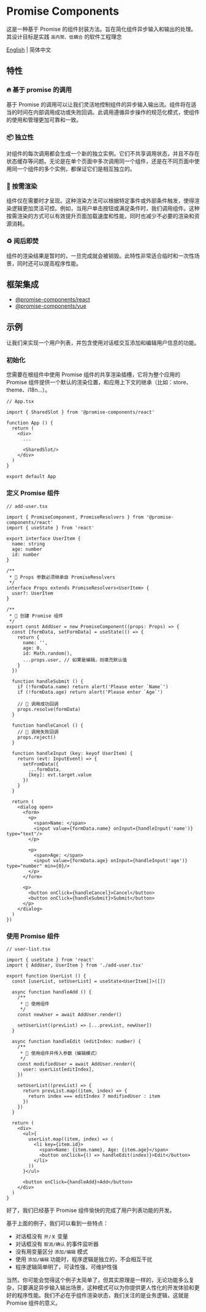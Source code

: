 # Promise Components

这是一种基于 Promise 的组件封装方法。旨在简化组件异步输入和输出的处理。其设计目标是实践 `高内聚、低耦合` 的软件工程理念

[English](./README.md) | 简体中文

## 特性

### 🔥 基于 promise 的调用

基于 Promise 的调用可以让我们灵活地控制组件的异步输入输出流。组件将在适当的时间在内部调用成功或失败回调。此调用遵循异步操作的规范化模式，使组件的使用和管理更加可靠和一致。

### 📦 独立性

对组件的每次调用都会生成一个新的独立实例。它们不共享调用状态，并且不存在状态缓存等问题。无论是在单个页面中多次调用同一个组件，还是在不同页面中使用同一个组件的多个实例，都保证它们是相互独立的。

### 🙋 按需渲染

组件仅在需要时才呈现。这种渲染方法可以根据特定事件或外部条件触发，使得渲染逻辑更加灵活可控。例如，当用户单击按钮或满足条件时，我们调用组件。这种按需渲染的方式可以有效提升页面加载速度和性能，同时也减少不必要的渲染和资源消耗。

### ♻️ 阅后即焚

组件的渲染结果是暂时的，一旦完成就会被销毁。此特性非常适合临时和一次性场景，同时还可以提高程序性能。

## 框架集成

+ [@promise-components/react](./packages/react)
+ [@promise-components/vue](./packages/vue)

## 示例

让我们来实现一个用户列表，并包含使用对话框交互添加和编辑用户信息的功能。

### 初始化

您需要在根组件中使用 Promise 组件的共享渲染插槽，它将为整个应用的 Promise
组件提供一个默认的渲染位置，和应用上下文的继承（比如：store、theme、i18n...）。

```tsx
// App.tsx

import { SharedSlot } from '@promise-components/react'

function App () {
  return (
    <div>
      ...

      <SharedSlot/>
    </div>
  )
}

export default App
```

### 定义 Promise 组件

```tsx
// add-user.tsx

import { PromiseComponent, PromiseResolvers } from '@promise-components/react'
import { useState } from 'react'

export interface UserItem {
  name: string
  age: number
  id: number
}

/**
 * 🔴 Props 参数必须继承自 PromiseResolvers
 */
interface Props extends PromiseResolvers<UserItem> {
  user?: UserItem
}

/**
 * 🔴 创建 Promise 组件
 */
export const AddUser = new PromiseComponent((props: Props) => {
  const [formData, setFormData] = useState(() => {
    return {
      name: '',
      age: 0,
      id: Math.random(),
      ...props.user, // 如果是编辑，则填充默认值
    }
  })

  function handleSubmit () {
    if (!formData.name) return alert('Please enter `Name`')
    if (!formData.age) return alert('Please enter `Age`')

    // 🔴 调用成功回调
    props.resolve(formData)
  }

  function handleCancel () {
    // 🔴 调用失败回调
    props.reject()
  }

  function handleInput (key: keyof UserItem) {
    return (evt: InputEvent) => {
      setFromData({
        ...formData,
        [key]: evt.target.value
      })
    }
  }

  return (
    <dialog open>
      <form>
        <p>
          <span>Name: </span>
          <input value={formData.name} onInput={handleInput('name')} type="text"/>
        </p>

        <p>
          <span>Age: </span>
          <input value={formData.age} onInput={handleInput('age')} type="number" min={0}/>
        </p>
      </form>

      <p>
        <button onClick={handleCancel}>Cancel</button>
        <button onClick={handleSubmit}>Submit</button>
      </p>
    </dialog>
  )
})
```

### 使用 Promise 组件

```tsx
// user-list.tsx

import { useState } from 'react'
import { AddUser, UserItem } from './add-user.tsx'

export function UserList () {
  const [userList, setUserList] = useState<UserItem[]>([])

  async function handleAdd () {
    /**
     * 🔴 使用组件
     */
    const newUser = await AddUser.render()

    setUserList((prevList) => [...prevList, newUser])
  }

  async function handleEdit (editIndex: number) {
    /**
     * 🔴 使用组件并传入参数（编辑模式）
     */
    const modifiedUser = await AddUser.render({
      user: userList[editIndex],
    })

    setUserList((prevList) => {
      return prevList.map((item, index) => {
        return index === editIndex ? modifiedUser : item
      })
    })
  }

  return (
    <div>
      <ul>{
        userList.map((item, index) => (
          <li key={item.id}>
            <span>Name: {item.name}, Age: {item.age}</span>
            <button onClick={() => handleEdit(index)}>Edit</button>
          </li>
        ))
      }</ul>

      <button onClick={handleAdd}>Add</button>
    </div>
  )
}
```

好了，我们已经基于 Promise 组件愉快的完成了用户列表功能的开发。

基于上面的例子，我们可以看到一些特点：

+ 对话框没有 `开/关` 变量
+ 对话框没有 `取消/确认` 的事件监听器
+ 没有用变量区分 `添加/编辑` 模式
+ 使用 `添加/编辑` 功能时，程序逻辑是独立的，不会相互干扰
+ 程序逻辑简单明了，可读性强，可维护性强

当然，你可能会觉得这个例子太简单了，但其实原理是一样的，无论功能多么复杂，只要满足异步输入输出场景，这种模式可以为你提供更人性化的开发体验和更好的程序性能。我们不必在乎组件渲染状态，我们关注的是业务逻辑，这就是
Promise 组件的意义。